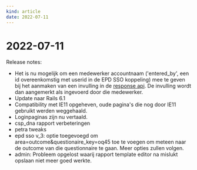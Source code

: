 ```yaml
---
kind: article
date: 2022-07-11
---
```


# 2022-07-11

Release notes:

* Het is nu mogelijk om een medewerker accountnaam ('entered_by', een id overeenkomstig met userid in de EPD SSO koppeling) mee te geven bij het aanmaken van een invulling in de [response api](https://docs.roqua.net/en/developer/rom/dossier/responses/). De invulling wordt dan aangemerkt als ingevoerd door die medewerker.
* Update naar Rails 6.1
* Compatibility met IE11 opgeheven, oude pagina's die nog door IE11 gebruikt werden weggehaald.
* Loginpaginas zijn nu vertaald.
* csp_dna rapport verbeteringen
* petra tweaks
* epd sso v_3: optie toegevoegd om area=outcome&questionaire_key=oq45 toe te voegen om meteen naar de outcome van die questionnaire te gaan. Meer opties zullen volgen.
* admin: Probleem opgelost waarij rapport template editor na mislukt opslaan niet meer goed werkte.

